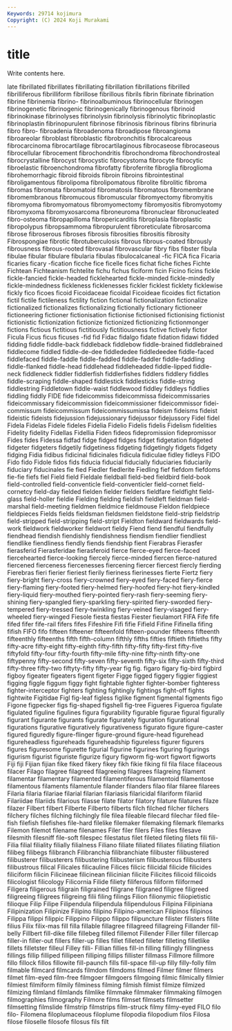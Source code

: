 ```yaml
---
Keywords: 29714 kojimura
Copyright: (C) 2024 Koji Murakami
---
```


# title

Write contents here.



late fibrillated fibrillates fibrillating fibrillation fibrillations fibrilled fibrilliferous
fibrilliform fibrillose fibrillous fibrils fibrin fibrinate fibrination fibrine fibrinemia fibrino-
fibrinoalbuminous fibrinocellular fibrinogen fibrinogenetic fibrinogenic fibrinogenically fibrinogenous fibrinoid fibrinokinase fibrinolyses
fibrinolysin fibrinolysis fibrinolytic fibrinoplastic fibrinoplastin fibrinopurulent fibrinose fibrinosis fibrinous fibrins
fibrinuria fibro fibro- fibroadenia fibroadenoma fibroadipose fibroangioma fibroareolar fibroblast fibroblastic
fibrobronchitis fibrocalcareous fibrocarcinoma fibrocartilage fibrocartilaginous fibrocaseose fibrocaseous fibrocellular fibrocement fibrochondritis
fibrochondroma fibrochondrosteal fibrocrystalline fibrocyst fibrocystic fibrocystoma fibrocyte fibrocytic fibroelastic fibroenchondroma
fibrofatty fibroferrite fibroglia fibroglioma fibrohemorrhagic fibroid fibroids fibroin fibroins fibrointestinal
fibroligamentous fibrolipoma fibrolipomatous fibrolite fibrolitic fibroma fibromas fibromata fibromatoid fibromatosis
fibromatous fibromembrane fibromembranous fibromucous fibromuscular fibromyectomy fibromyitis fibromyoma fibromyomatous fibromyomectomy
fibromyositis fibromyotomy fibromyxoma fibromyxosarcoma fibroneuroma fibronuclear fibronucleated fibro-osteoma fibropapilloma fibropericarditis
fibroplasia fibroplastic fibropolypus fibropsammoma fibropurulent fibroreticulate fibrosarcoma fibrose fibroserous fibroses
fibrosis fibrosities fibrositis fibrosity Fibrospongiae fibrotic fibrotuberculosis fibrous fibrous-coated fibrously
fibrousness fibrous-rooted fibrovasal fibrovascular fibry fibs fibster fibula fibulae fibular
fibulare fibularia fibulas fibulocalcaneal -fic FICA fica Ficaria ficaries ficary
-fication ficche fice ficelle fices fichat fiche fiches Fichte Fichtean
Fichteanism fichtelite fichu fichus ficiform ficin Ficino ficins fickle fickle-fancied
fickle-headed ficklehearted fickle-minded fickle-mindedly fickle-mindedness fickleness ficklenesses fickler ficklest ficklety
ficklewise fickly fico ficoes ficoid Ficoidaceae ficoidal Ficoideae ficoides fict
fictation fictil fictile fictileness fictility fiction fictional fictionalization fictionalize fictionalized
fictionalizes fictionalizing fictionally fictionary fictioneer fictioneering fictioner fictionisation fictionise fictionised
fictionising fictionist fictionistic fictionization fictionize fictionized fictionizing fictionmonger fictions fictious
fictitious fictitiously fictitiousness fictive fictively fictor Ficula Ficus ficus ficuses
-fid fid Fidac fidalgo fidate fidation fidawi fidded fidding fiddle
fiddle-back fiddleback fiddlebow fiddle-brained fiddlebrained fiddlecome fiddled fiddle-de-dee fiddlededee fiddledeedee
fiddle-faced fiddlefaced fiddle-faddle fiddle-faddled fiddle-faddler fiddle-faddling fiddle-flanked fiddle-head fiddlehead fiddleheaded
fiddle-lipped fiddle-neck fiddleneck fiddler fiddlerfish fiddlerfishes fiddlers fiddlery fiddles fiddle-scraping
fiddle-shaped fiddlestick fiddlesticks fiddle-string fiddlestring Fiddletown fiddle-waist fiddlewood fiddley fiddleys
fiddlies fiddling fiddly FIDE fide fideicommiss fideicommissa fideicommissaries fideicommissary fideicommission
fideicommissioner fideicommissor fidei-commissum fideicommissum fideicommissumissa fideism fideisms fideist fideistic fideists
fidejussion fidejussionary fidejussor fidejussory Fidel fidel Fidela Fidelas Fidele fideles
Fidelia Fidelio Fidelis fidelis Fidelism fidelities Fidelity fidelity Fidellas Fidellia
Fiden fideos fidepromission fidepromissor Fides fides Fidessa fidfad fidge fidged
fidges fidget fidgetation fidgeted fidgeter fidgeters fidgetily fidgetiness fidgeting fidgetingly
fidgets fidgety fidging Fidia fidibus fidicinal fidicinales fidicula fidiculae fidley
fidleys FIDO Fido fido Fidole fidos fids fiducia fiducial fiducially
fiduciaries fiduciarily fiduciary fiducinales fie fied Fiedler fiedlerite Fiedling fief
fiefdom fiefdoms fie-fie fiefs fiel Field field Fieldale fieldball field-bed
fieldbird field-book field-controlled field-conventicle field-conventicler field-cornet field-cornetcy field-day fielded fielden
fielder fielders fieldfare fieldfight field-glass field-holler fieldie Fielding fielding fieldish
fieldleft fieldman field-marshal field-meeting fieldmen fieldmice fieldmouse Fieldon fieldpiece fieldpieces
Fields fields fieldsman fieldsmen fieldstone field-strip fieldstrip field-stripped field-stripping field-stript
Fieldton fieldward fieldwards field-work fieldwork fieldworker fieldwort fieldy Fiend fiend
fiendful fiendfully fiendhead fiendish fiendishly fiendishness fiendism fiendlier fiendliest fiendlike
fiendliness fiendly fiends fiendship fient Fierabras Fierasfer fierasferid Fierasferidae fierasferoid
fierce fierce-eyed fierce-faced fiercehearted fierce-looking fiercely fierce-minded fiercen fierce-natured fiercened
fierceness fiercenesses fiercening fiercer fiercest fiercly fierding Fierebras fieri fierier
fieriest fierily fieriness fierinesses fierte Fiertz fiery fiery-bright fiery-cross fiery-crowned
fiery-eyed fiery-faced fiery-fierce fiery-flaming fiery-footed fiery-helmed fiery-hoofed fiery-hot fiery-kindled fiery-liquid
fiery-mouthed fiery-pointed fiery-rash fiery-seeming fiery-shining fiery-spangled fiery-sparkling fiery-spirited fiery-sworded fiery-tempered
fiery-tressed fiery-twinkling fiery-veined fiery-visaged fiery-wheeled fiery-winged Fiesole fiesta fiestas Fiester
fieulamort FIFA Fife fife fifed fifer fife-rail fifers fifes Fifeshire
Fifi fifie Fifield Fifine Fifinella fifing fifish FIFO fifo fifteen
fifteener fifteenfold fifteen-pounder fifteens fifteenth fifteenthly fifteenths fifth fifth-column fifthly
fifths fifties fiftieth fiftieths fifty fifty-acre fifty-eight fifty-eighth fifty-fifth fifty-fifty
fifty-first fifty-five fiftyfold fifty-four fifty-fourth fifty-mile fifty-nine fifty-ninth fifty-one fiftypenny
fifty-second fifty-seven fifty-seventh fifty-six fifty-sixth fifty-third fifty-three fifty-two fiftyty-fifty fifty-year
fig fig. figaro figary fig-bird figbird figboy figeater figeaters figent
figeter Figge figged figgery figgier figgiest figging figgle figgum figgy
fight fightable fighter fighter-bomber fighteress fighter-interceptor fighters fighting fightingly fightings
fight-off fights fightwite Figitidae Figl fig-leaf figless figlike figment figmental
figments figo Figone figpecker figs fig-shaped figshell fig-tree Figueres Figueroa
figulate figulated figuline figulines figura figurability figurable figurae figural figurally
figurant figurante figurants figurate figurately figuration figurational figurations figurative figuratively
figurativeness figurato figure figure-caster figured figuredly figure-flinger figure-ground figure-head figurehead
figureheadless figureheads figureheadship figureless figurer figurers figures figuresome figurette figurial
figurine figurines figuring figurings figurism figurist figuriste figurize figury figworm
fig-wort figwort figworts Fiji fiji Fijian fijian fike fiked fikery
fikey fikh fikie fiking fil fila filace filaceous filacer Filago
filagree filagreed filagreeing filagrees filagreing filament filamentar filamentary filamented filamentiferous
filamentoid filamentose filamentous filaments filamentule filander filanders filao filar filaree
filarees Filaria filaria filariae filarial filarian filariasis filaricidal filariform filariid
Filariidae filariids filarious filasse filate filator filatory filature filatures filaze
filazer Filbert filbert Filberte Filberto filberts filch filched filcher filchers
filchery filches filching filchingly file filea fileable filecard filechar filed
file-fish filefish filefishes file-hard filelike filemaker filemaking filemark filemarks Filemon
filemot filename filenames Filer filer filers Files files filesave filesmith
filesniff file-soft filespec filestatus filet fileted fileting filets fili fili-
Filia filial filiality filially filialness Filiano filiate filiated filiates filiating
filiation filibeg filibegs filibranch Filibranchia filibranchiate filibuster filibustered filibusterer filibusterers
filibustering filibusterism filibusterous filibusters filibustrous filical Filicales filicauline Filices filicic
filicidal filicide filicides filiciform filicin Filicineae filicinean filicinian filicite Filicites
filicoid filicoids filicologist filicology Filicornia Filide filiety filiferous filiform filiformed
Filigera filigerous filigrain filigrained filigrane filigraned filigree filigreed filigreeing filigrees
filigreing filii filing filings Filion filionymic filiopietistic filioque Filip Filipe
Filipendula filipendula filipendulous Filipina Filipiniana Filipinization Filipinize Filipino filipino Filipino-american
Filipinos filipinos Filippa filippi filippic Filippino Filippo filippo filipuncture filister
filisters filite filius Filix filix-mas fill filla fillable fillagree fillagreed
fillagreing Fillander fill-belly Fillbert fill-dike fille fillebeg filled fillemot Fillender
Filler filler fillercap filler-in filler-out fillers filler-up filles fillet filleted
filleter filleting filletlike fillets filletster filleul Filley filli- Fillian fillies
fill-in filling fillingly fillingness fillings fillip filliped fillipeen filliping fillips
fillister fillmass Fillmore fillmore fillo fillock fillos fillowite fill-paunch fills
fill-space fill-up filly filly-folly film filmable filmcard filmcards filmdom filmdoms
filmed Filmer filmer filmers filmet film-eyed film-free filmgoer filmgoers filmgoing
filmic filmically filmier filmiest filmiform filmily filminess filming filmish filmist
filmize filmized filmizing filmland filmlands filmlike filmmake filmmaker filmmaking filmogen
filmographies filmography Filmore films filmset filmsets filmsetter filmsetting filmslide filmstrip
filmstrips film-struck filmy filmy-eyed FILO filo filo- Filomena filoplumaceous filoplume
filopodia filopodium filos Filosa filose filoselle filosofe filosus fils filt
